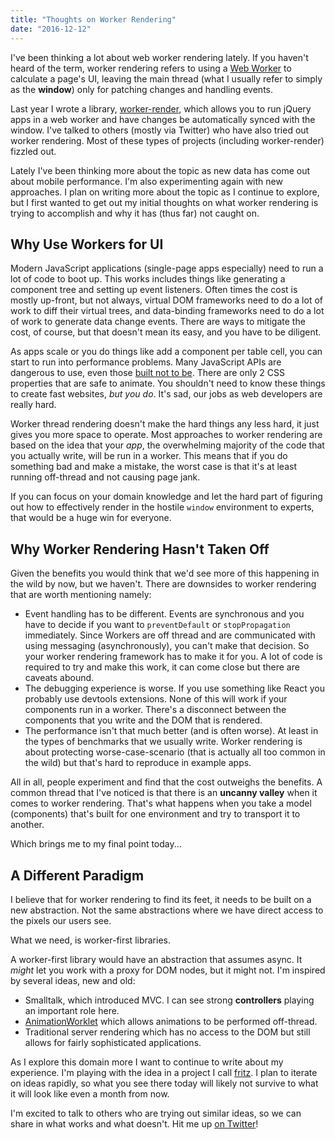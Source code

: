 ```yaml
---
title: "Thoughts on Worker Rendering"
date: "2016-12-12"
---
```


I've been thinking a lot about web worker rendering lately. If you haven't heard of the term, worker rendering refers to using a [Web Worker](https://developer.mozilla.org/en-US/docs/Web/API/Worker) to calculate a page's UI, leaving the main thread (what I usually refer to simply as the **window**) only for patching changes and handling events.

Last year I wrote a library, [worker-render](https://github.com/canjs/worker-render), which allows you to run jQuery apps in a web worker and have changes be automatically synced with the window. I've talked to others (mostly via Twitter) who have also tried out worker rendering. Most of these types of projects (including worker-render) fizzled out.

Lately I've been thinking more about the topic as new data has come out about mobile performance. I'm also experimenting again with new approaches. I plan on writing more about the topic as I continue to explore, but I first wanted to get out my initial thoughts on what worker rendering is trying to accomplish and why it has (thus far) not caught on.

## Why Use Workers for UI

Modern JavaScript applications (single-page apps especially) need to run a lot of code to boot up. This works includes things like generating a component tree and setting up event listeners. Often times the cost is mostly up-front, but not always, virtual DOM frameworks need to do a lot of work to diff their virtual trees, and data-binding frameworks need to do a lot of work to generate data change events. There are ways to mitigate the cost, of course, but that doesn't mean its easy, and you have to be diligent.

As apps scale or you do things like add a component per table cell, you can start to run into performance problems. Many JavaScript APIs are dangerous to use, even those [built not to be](https://twitter.com/slightlylate/status/803368667123740678). There are only 2 CSS properties that are safe to animate. You shouldn't need to know these things to create fast websites, *but you do*. It's sad, our jobs as web developers are really hard.

Worker thread rendering doesn't make the hard things any less hard, it just gives you more space to operate. Most approaches to worker rendering are based on the idea that your *app*, the overwhelming majority of the code that you actually write, will be run in a worker. This means that if you do something bad and make a mistake, the worst case is that it's at least running off-thread and not causing page jank.

If you can focus on your domain knowledge and let the hard part of figuring out how to effectively render in the hostile `window` environment to experts, that would be a huge win for everyone.

## Why Worker Rendering Hasn't Taken Off

Given the benefits you would think that we'd see more of this happening in the wild by now, but we haven't. There are downsides to worker rendering that are worth mentioning namely:

* Event handling has to be different. Events are synchronous and you have to decide if you want to `preventDefault` or `stopPropagation` immediately. Since Workers are off thread and are communicated with using messaging (asynchronously), you can't make that decision. So your worker rendering framework has to make it for you. A lot of code is required to try and make this work, it can come close but there are caveats abound.
* The debugging experience is worse. If you use something like React you probably use devtools extensions. None of this will work if your components run in a worker. There's a disconnect between the components that you write and the DOM that is rendered.
* The performance isn't that much better (and is often worse). At least in the types of benchmarks that we usually write. Worker rendering is about protecting worse-case-scenario (that is actually all too common in the wild) but that's hard to reproduce in example apps.

All in all, people experiment and find that the cost outweighs the benefits. A common thread that I've noticed is that there is an **uncanny valley** when it comes to worker rendering. That's what happens when you take a model (components) that's built for one environment and try to transport it to another.

Which brings me to my final point today...

## A Different Paradigm

I believe that for worker rendering to find its feet, it needs to be built on a new abstraction. Not the same abstractions where we have direct access to the pixels our users see. 

What we need, is worker-first libraries.

A worker-first library would have an abstraction that assumes async. It *might* let you work with a proxy for DOM nodes, but it might not. I'm inspired by several ideas, new and old:

* Smalltalk, which introduced MVC. I can see strong **controllers** playing an important role here.
* [AnimationWorklet](https://github.com/WICG/animation-worklet) which allows animations to be performed off-thread.
* Traditional server rendering which has no access to the DOM but still allows for fairly sophisticated applications.

As I explore this domain more I want to continue to write about my experience. I'm playing with the idea in a project I call [fritz](https://github.com/matthewp/fritz). I plan to iterate on ideas rapidly, so what you see there today will likely not survive to what it will look like even a month from now.

I'm excited to talk to others who are trying out similar ideas, so we can share in what works and what doesn't. Hit me up [on Twitter](https://twitter.com/matthewcp)!

